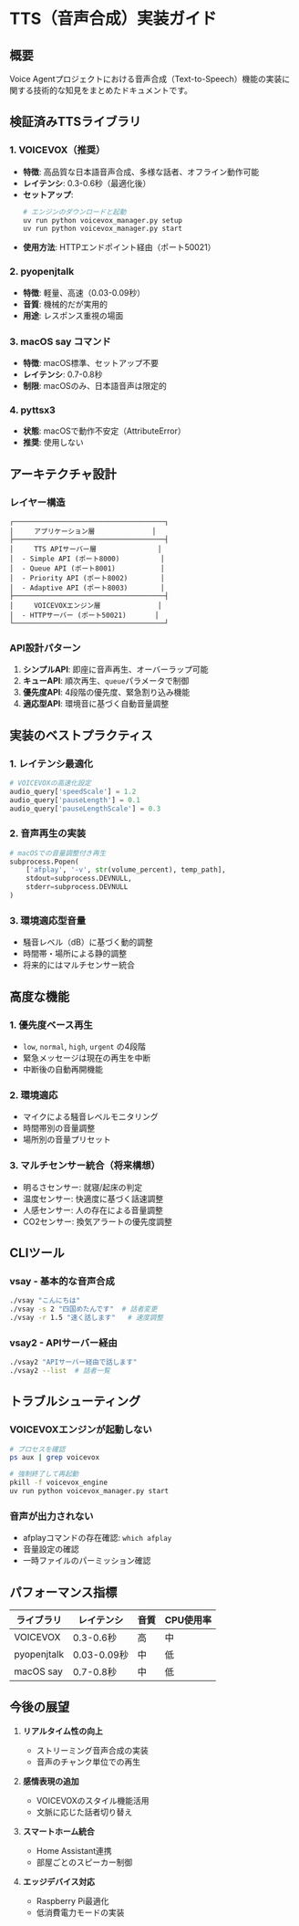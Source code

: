 # TTS（音声合成）実装ガイド

## 概要

Voice Agentプロジェクトにおける音声合成（Text-to-Speech）機能の実装に関する技術的な知見をまとめたドキュメントです。

## 検証済みTTSライブラリ

### 1. VOICEVOX（推奨）
- **特徴**: 高品質な日本語音声合成、多様な話者、オフライン動作可能
- **レイテンシ**: 0.3-0.6秒（最適化後）
- **セットアップ**: 
  ```bash
  # エンジンのダウンロードと起動
  uv run python voicevox_manager.py setup
  uv run python voicevox_manager.py start
  ```
- **使用方法**: HTTPエンドポイント経由（ポート50021）

### 2. pyopenjtalk
- **特徴**: 軽量、高速（0.03-0.09秒）
- **音質**: 機械的だが実用的
- **用途**: レスポンス重視の場面

### 3. macOS say コマンド
- **特徴**: macOS標準、セットアップ不要
- **レイテンシ**: 0.7-0.8秒
- **制限**: macOSのみ、日本語音声は限定的

### 4. pyttsx3
- **状態**: macOSで動作不安定（AttributeError）
- **推奨**: 使用しない

## アーキテクチャ設計

### レイヤー構造

```
┌─────────────────────────────────────┐
│     アプリケーション層              │
├─────────────────────────────────────┤
│     TTS APIサーバー層               │
│  - Simple API (ポート8000)          │
│  - Queue API (ポート8001)           │
│  - Priority API (ポート8002)        │
│  - Adaptive API (ポート8003)        │
├─────────────────────────────────────┤
│     VOICEVOXエンジン層              │
│  - HTTPサーバー (ポート50021)       │
└─────────────────────────────────────┘
```

### API設計パターン

1. **シンプルAPI**: 即座に音声再生、オーバーラップ可能
2. **キューAPI**: 順次再生、`queue`パラメータで制御
3. **優先度API**: 4段階の優先度、緊急割り込み機能
4. **適応型API**: 環境音に基づく自動音量調整

## 実装のベストプラクティス

### 1. レイテンシ最適化
```python
# VOICEVOXの高速化設定
audio_query['speedScale'] = 1.2
audio_query['pauseLength'] = 0.1
audio_query['pauseLengthScale'] = 0.3
```

### 2. 音声再生の実装
```python
# macOSでの音量調整付き再生
subprocess.Popen(
    ['afplay', '-v', str(volume_percent), temp_path],
    stdout=subprocess.DEVNULL,
    stderr=subprocess.DEVNULL
)
```

### 3. 環境適応型音量
- 騒音レベル（dB）に基づく動的調整
- 時間帯・場所による静的調整
- 将来的にはマルチセンサー統合

## 高度な機能

### 1. 優先度ベース再生
- `low`, `normal`, `high`, `urgent` の4段階
- 緊急メッセージは現在の再生を中断
- 中断後の自動再開機能

### 2. 環境適応
- マイクによる騒音レベルモニタリング
- 時間帯別の音量調整
- 場所別の音量プリセット

### 3. マルチセンサー統合（将来構想）
- 明るさセンサー: 就寝/起床の判定
- 温度センサー: 快適度に基づく話速調整
- 人感センサー: 人の存在による音量調整
- CO2センサー: 換気アラートの優先度調整

## CLIツール

### vsay - 基本的な音声合成
```bash
./vsay "こんにちは"
./vsay -s 2 "四国めたんです"  # 話者変更
./vsay -r 1.5 "速く話します"   # 速度調整
```

### vsay2 - APIサーバー経由
```bash
./vsay2 "APIサーバー経由で話します"
./vsay2 --list  # 話者一覧
```

## トラブルシューティング

### VOICEVOXエンジンが起動しない
```bash
# プロセスを確認
ps aux | grep voicevox

# 強制終了して再起動
pkill -f voicevox_engine
uv run python voicevox_manager.py start
```

### 音声が出力されない
- afplayコマンドの存在確認: `which afplay`
- 音量設定の確認
- 一時ファイルのパーミッション確認

## パフォーマンス指標

| ライブラリ | レイテンシ | 音質 | CPU使用率 |
|-----------|-----------|------|-----------|
| VOICEVOX | 0.3-0.6秒 | 高 | 中 |
| pyopenjtalk | 0.03-0.09秒 | 中 | 低 |
| macOS say | 0.7-0.8秒 | 中 | 低 |

## 今後の展望

1. **リアルタイム性の向上**
   - ストリーミング音声合成の実装
   - 音声のチャンク単位での再生

2. **感情表現の追加**
   - VOICEVOXのスタイル機能活用
   - 文脈に応じた話者切り替え

3. **スマートホーム統合**
   - Home Assistant連携
   - 部屋ごとのスピーカー制御

4. **エッジデバイス対応**
   - Raspberry Pi最適化
   - 低消費電力モードの実装